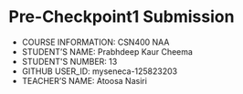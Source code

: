 # Pre-Checkpoint1 Submission

* COURSE INFORMATION: CSN400 NAA
* STUDENT’S NAME: Prabhdeep Kaur Cheema
* STUDENT'S NUMBER: 13
* GITHUB USER_ID: myseneca-125823203
* TEACHER’S NAME: Atoosa Nasiri
